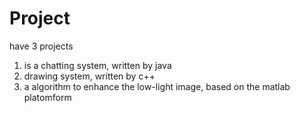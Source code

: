 # Project
have 3 projects
1. is a chatting system, written by java
2. drawing system, written by c++
3. a algorithm to enhance the low-light image, based on the matlab platomform
